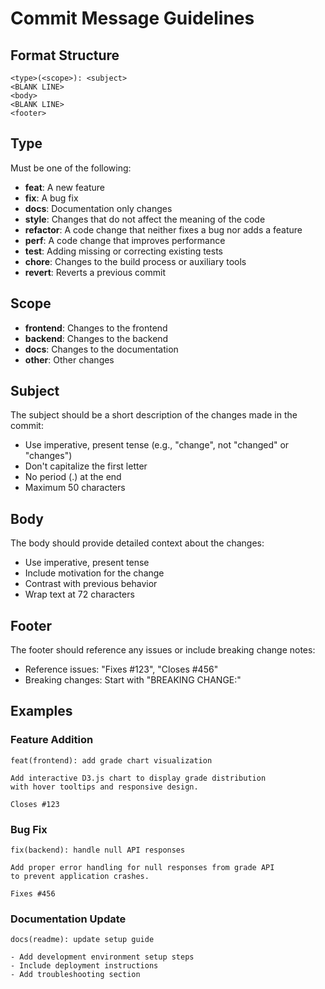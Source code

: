 # Commit Message Guidelines

## Format Structure

```
<type>(<scope>): <subject>
<BLANK LINE>
<body>
<BLANK LINE>
<footer>
```

## Type

Must be one of the following:

* **feat**: A new feature
* **fix**: A bug fix
* **docs**: Documentation only changes
* **style**: Changes that do not affect the meaning of the code
* **refactor**: A code change that neither fixes a bug nor adds a feature
* **perf**: A code change that improves performance
* **test**: Adding missing or correcting existing tests
* **chore**: Changes to the build process or auxiliary tools
* **revert**: Reverts a previous commit

## Scope

* **frontend**: Changes to the frontend
* **backend**: Changes to the backend
* **docs**: Changes to the documentation
* **other**: Other changes

## Subject

The subject should be a short description of the changes made in the commit:
* Use imperative, present tense (e.g., "change", not "changed" or "changes")
* Don't capitalize the first letter
* No period (.) at the end
* Maximum 50 characters

## Body

The body should provide detailed context about the changes:
* Use imperative, present tense
* Include motivation for the change
* Contrast with previous behavior
* Wrap text at 72 characters

## Footer

The footer should reference any issues or include breaking change notes:
* Reference issues: "Fixes #123", "Closes #456"
* Breaking changes: Start with "BREAKING CHANGE:"

## Examples

### Feature Addition
```
feat(frontend): add grade chart visualization

Add interactive D3.js chart to display grade distribution
with hover tooltips and responsive design.

Closes #123
```

### Bug Fix
```
fix(backend): handle null API responses

Add proper error handling for null responses from grade API
to prevent application crashes.

Fixes #456
```

### Documentation Update
```
docs(readme): update setup guide

- Add development environment setup steps
- Include deployment instructions
- Add troubleshooting section
```

